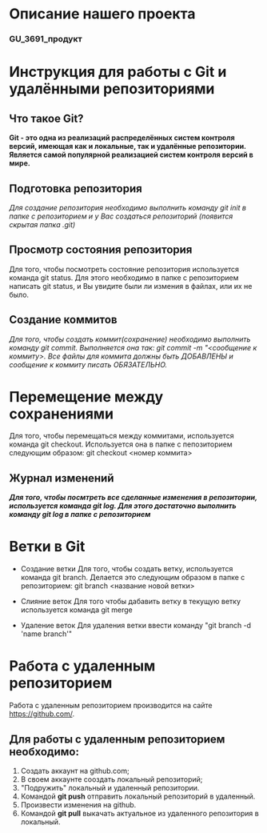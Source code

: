 # Описание нашего проекта
### GU_3691_продукт
# Инструкция для работы с Git и удалёнными репозиториями
## Что такое Git? 
**Git - это одна из реализаций распределённых систем контроля версий, имеющая как и локальные, так и удалённые репозитории. Является самой популярной реализацией систем контроля версий в мире.**

## Подготовка репозитория
*Для создание репозитория необходимо выполнить команду git init в папке с репозиторием и у Вас создаться репозиторий (появится скрытая папка .git)*



## Просмотр состояния репозитория
Для того, чтобы посмотреть состояние репозитория используется команда git status. Для этого необходимо в папке с репозиторием написать git status, и Вы увидите были ли измения в файлах, или их не было.

## Создание коммитов
*Для того, чтобы создать коммит(сохранение) необходимо выполнить команду git commit. Выполняется она так: git commit -m "<сообщение к коммиту>. Все файлы для коммита должны быть ДОБАВЛЕНЫ и сообщение к коммиту писать ОБЯЗАТЕЛЬНО.*

# Перемещение между сохранениями
Для того, чтобы перемещаться между коммитами, используется команда git checkout. Используется она в папке с пепозиторием следующим образом: git checkout <номер коммита>

## Журнал изменений
***Для того, чтобы посмтреть все сделанные изменения в репозитории, используется команда git log. Для этого достаточно выполнить команду git log в папке с репозиторием***

# Ветки в Git
* Создание ветки
Для того, чтобы создать ветку, используется команда git branch. Делается это следующим образом в папке с репозиторием: git branch <название новой ветки>

* Слияние веток
Для того чтобы дабавить ветку в текущую ветку используется команда git merge

* Удаление веток
Для удаления ветки ввести команду "git branch -d 'name branch'"

# Работа с удаленным репозиторием

Работа с удаленным репозиторием производится на сайте <https://github.com/>.

## Для работы с удаленным репозиторием необходимо:

1. Создать аккаунт на github.com;
2. В своем аккаунте сооздать локальный репозиторий;
3. "Подружить" локальный и удаленный репозитории.
4. Командой **git push** отправить локальный репозиторий в удаленный.
5. Произвести изменения на github.
6. Командой **git pull** выкачать актуальное из удаленного репозитория в локальный.